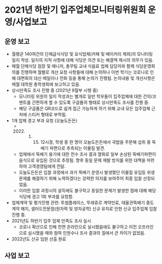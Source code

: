 2021년 하반기 입주업체모니터링위원회 운영/사업보고
===
## 운영 보고
- 월평균 140여건의 단체급식식당 및 요식업체(카페 및 베이커리 제외)의 모니터링 일지 작성. 일지의 지적 사항에 대해 식당은 의견 또는 해결책 제시의 의무가 있음.
- 매월 단체식당 점장 및 매니저, 총무팀 교내 식음료 업체 담당자와 함께 식당운영회의를 진행하며 월별로 개선 요청 사항들에 대해 논의하나 이번 학기는 코로나로 인해 대면회의 대신 메일이나 전화 등을 통해 논의가 진행됨. 논의내용 및 개선사항은 매월 대학원 총학생회에 보고하고 있음.
- 상시만족도 조사 진행 중 (2021년 9월부 시행 중)
  - 모니터링 위원의 일지 작성과는 별개로 일반 학우들이 입주업체에 대한 건의/코멘트를 간편하게 할 수 있도록 구글폼의 형태로 상시만족도 조사를 진행 중.
  - 해당 구글폼은 QR코드로 쉽게 접근 가능하게 하기 위해 교내 모든 입주업체 근처에 스티커 형태로 부착됨.
- 1개 업체 경고 부과 요청 (오늘도든든)
  - 2022. 01. 15. 12시경, 학생 중 한 명이 오늘도든든에서 국밥을 주문해 섭취 중 뚝배기 파편으로 추측되는 이물질 발견.
  - 업체에서 뚝배기 용기에 대한 전수 조사 결과 열화로 일부 손상된 뚝배기파편이 음식으로 유입된 것으로 추정됨. 향후 동일 문제 재발 방지를 위한 대책을 마련하여 고객경영팀에게 전달.
  - 오늘도든든은 입찰 과정에서 과거 뚝배기 운영시 발생했던 이물질 유입등 위생 문제를 해결하기 위해 노력하겠다는 강력한 의지를 보여주어 최종 입찰 선정되었음.
  - 이러한 입찰 과정시의 설득에도 불구하고 동일한 문제가 발생한 점에 대해 해당 식당에 경고 1회 부과를 요청함.
- 업체계약 및 평가진행 관련: 투썸플레이스, 뚜레쥬르 계약만료, 태울관뚝배기 중도 계약 해지, 샐러드전문점(원자력 및 양자공학) 신규 유치로 인한 신규 입주업체 입찰 진행 중.
- 2021년도 하반기 입주 업체 만족도 조사 실시
  - 코로나 확산으로 인해 전면 온라인으로 실시했음에도 불구하고 이전 오프라인으로 실시했을 때와 참여 인원수나 조사 결과의 질에서 큰 차이가 없었음.
- 2022년도 신규 임원 선출 완료

## 사업 보고
